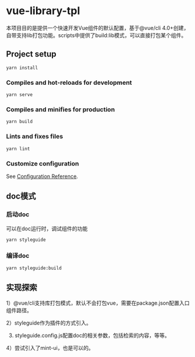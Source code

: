 # vue-library-tpl

本项目目的是提供一个快速开发Vue组件的默认配置，基于@vue/cli 4.0+创建，自带支持lib打包功能。scripts中提供了build:lib模式，可以直接打包某个组件。

## Project setup
```
yarn install
```

### Compiles and hot-reloads for development
```
yarn serve
```

### Compiles and minifies for production
```
yarn build
```

### Lints and fixes files
```
yarn lint
```

### Customize configuration
See [Configuration Reference](https://cli.vuejs.org/config/).

## doc模式

### 启动doc
可以在doc运行时，调试组件的功能

```
yarn styleguide
```

### 编译doc
```
yarn styleguide:build
```


## 实现探索

1）@vue/cli支持库打包模式，默认不会打包vue，需要在package.json配置入口组件路径。

2）styleguide作为插件的方式引入。

3) styleguide.config.js配置doc的相关参数，包括检索的内容，等等。

4）尝试引入了mint-ui，也是可以的。